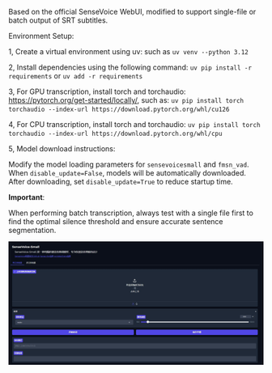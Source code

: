 Based on the official SenseVoice WebUI, modified to support single-file or batch output of SRT subtitles. 

Environment Setup:

1, Create a virtual environment using uv: such as ```uv venv --python 3.12```

2, Install dependencies using the following command: ```uv pip install -r requirements``` or ```uv add -r requirements```

3, For GPU transcription, install torch and torchaudio: https://pytorch.org/get-started/locally/, such as: ```uv pip install torch torchaudio --index-url https://download.pytorch.org/whl/cu126```

4, For CPU transcription, install torch and torchaudio: ```uv pip install torch torchaudio --index-url https://download.pytorch.org/whl/cpu```

5, Model download instructions:

Modify the model loading parameters for ```sensevoicesmall``` and ```fmsn_vad```.
When ```disable_update=False```, models will be automatically downloaded.
After downloading, set ```disable_update=True``` to reduce startup time.


**Important**:

When performing batch transcription, always test with a single file first to find the optimal silence threshold and ensure accurate sentence segmentation.

![WebUI](屏幕.jpg)
